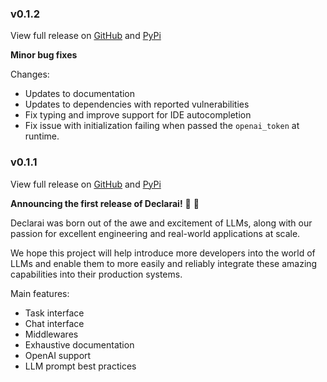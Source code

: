 ### v0.1.2

View full release on [GitHub](https://github.com/vendi-ai/declarai/releases/tag/v0.1.2) and [PyPi](https://pypi.org/project/declarai/0.1.2/)

**Minor bug fixes**

Changes:

  - Updates to documentation
  - Updates to dependencies with reported vulnerabilities
  - Fix typing and improve support for IDE autocompletion
  - Fix issue with initialization failing when passed the `openai_token` at runtime.




### v0.1.1

View full release on [GitHub](https://github.com/vendi-ai/declarai/releases/tag/v0.1.1) and [PyPi](https://pypi.org/project/declarai/0.1.1/)

**Announcing the first release of Declarai!** 🥳 🥳

Declarai was born out of the awe and excitement of LLMs, along with our passion for excellent engineering and real-world applications at scale.

We hope this project will help introduce more developers into the world of LLMs and enable them to more easily and reliably integrate these amazing capabilities into their production systems.

Main features:

  - Task interface
  - Chat interface
  - Middlewares
  - Exhaustive documentation
  - OpenAI support
  - LLM prompt best practices
